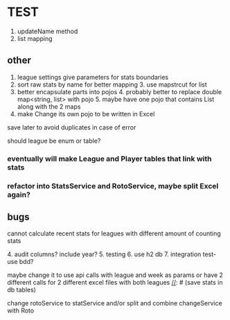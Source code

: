 # TEST
1. updateName method
2. list mapping

## other
1. league settings
give parameters for stats boundaries
2. sort raw stats by name for better mapping
   3. use mapstrcut for list
3. better encapsulate parts into pojos
   4. probably better to replace double map<string, list<double>> with pojo
   5. maybe have one pojo that contains List<Stats> along with the 2 maps
6. make Change its own pojo to be written in Excel 

save later to avoid duplicates in case of error

should league be enum or table?
### eventually will make League and Player tables that link with stats

### refactor into StatsService and RotoService, maybe split Excel again?

## bugs
cannot calculate recent stats for leagues with different amount of counting stats

[//]: # (test withRank)

[//]: # (1. rework roto service to use Stats// )

[//]: # (   2. should use stats the whole time and then map to roto at the end? easier?)

[//]: # (2. save stats after roto calculated)
[//]: # (3. better way to get week)
4. audit columns? include year?
5. testing
   6. use h2 db
   7. integration test- use bdd?

maybe change it to use api calls with league and week as params
or have 2 different calls for 2 different excel files with both leagues
[//]: # (save stats in db tables)

[//]: # (change doubles to floats)

[//]: # (find different way of finding old unmatched roto)


[//]: # (more testing around ties, possibly refactor)



[//]: # ([//]: # &#40;1. either use simplereader for table or &#41; // using db)

[//]: # (2. get rid of a. weekly change or b. secondary categoryRanks)

change rotoService to statService and/or split and combine changeService with Roto
